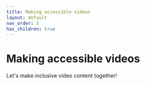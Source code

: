 ```yaml
---
title: Making accessible videos 
layout: default
nav_order: 5
has_children: true
---
```


# Making accessible videos

Let's make inclusive video content together!
